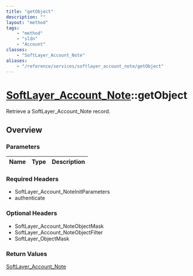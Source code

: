 ```yaml
---
title: "getObject"
description: ""
layout: "method"
tags:
    - "method"
    - "sldn"
    - "Account"
classes:
    - "SoftLayer_Account_Note"
aliases:
    - "/reference/services/softlayer_account_note/getObject"
---
```

# [SoftLayer_Account_Note](/reference/services/SoftLayer_Account_Note)::getObject

Retrieve a SoftLayer_Account_Note record.


## Overview 


### Parameters 
|Name | Type | Description |
| --- | --- | --- |


### Required Headers
* SoftLayer_Account_NoteInitParameters
* authenticate

### Optional Headers
* SoftLayer_Account_NoteObjectMask
* SoftLayer_Account_NoteObjectFilter
* SoftLayer_ObjectMask

### Return Values
<a href='/reference/datatypes/SoftLayer_Account_Note'>SoftLayer_Account_Note </a>

